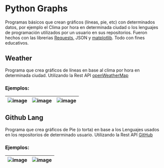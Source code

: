 # Python Graphs
Programas básicos que crean gráficos (líneas, pie, etc) con determinados datos, por ejemplo el Clima por hora en determinada ciudad o los lenguajes de programación utilizados por un usuario en sus repositorios.
Fueron hechos con las librerias [Requests](https://docs.python-requests.org/en/latest/), JSON y [matplotlib](https://matplotlib.org). Todo con fines educativos.

## Weather
Programa que crea gráficos de líneas en base al clima por hora en determinada ciudad.
Utilizando la Rest API [openWeatherMap](https://openweathermap.org/api)

### Ejemplos:
| ![image](https://user-images.githubusercontent.com/51482182/151102366-df6b9121-8fda-459c-bd49-e005badecf2d.png) | ![image](https://user-images.githubusercontent.com/51482182/151102438-364ffc18-c8d3-4aeb-bfe3-838b1503b782.png) | ![image](https://user-images.githubusercontent.com/51482182/151102458-ac15fda0-a8c8-4232-8afc-9af5dd2ce3b6.png) |
| ------------- | ------------- | ------------- |


## Github Lang
Programa que crea gráficos de Pie (o torta) en base a los Lenguajes usados en los repositorios de determinado usuario.
Utilizando la Rest API [GitHub](https://docs.github.com/en/rest)

### Ejemplos:
| ![image](https://user-images.githubusercontent.com/51482182/151461955-89315cad-0996-4625-9c3e-81012cecff05.png) | ![image](https://user-images.githubusercontent.com/51482182/151462092-8529ee22-2d6d-4fb9-affd-6a1e7f96228c.png) |
| ------------- | ------------- |
